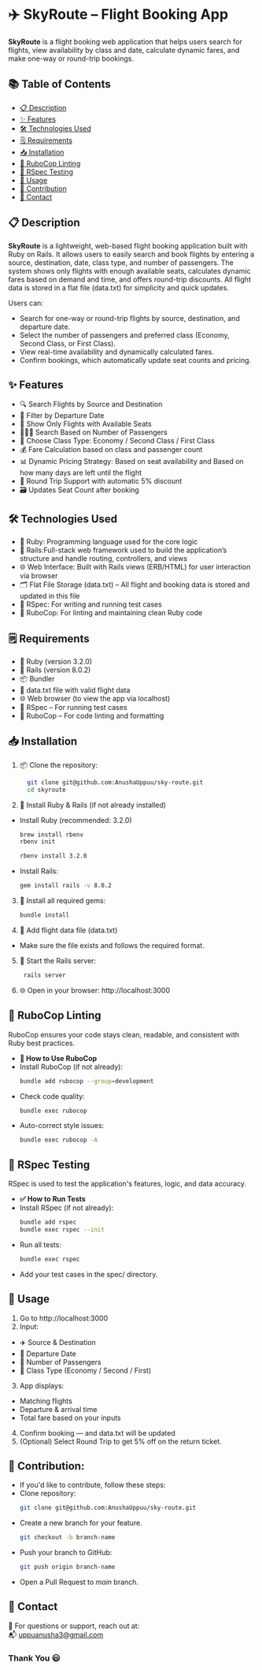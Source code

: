 # ✈️ SkyRoute – Flight Booking App

**SkyRoute** is a flight booking web application that helps users search for flights, view availability by class and date, calculate dynamic fares, and make one-way or round-trip bookings.

## 📚 Table of Contents

- [📋 Description](#📋-description)
- [✨ Features](#✨-features)
- [🛠️ Technologies Used](#🛠️-technologies-used)
- [🗒️ Requirements](#🗒️-requirements)
- [📥 Installation](#📥-installation)
- [🧹 RuboCop Linting](#🧹-rubocop-linting)
- [🧪 RSpec Testing](#🧪-rspec-testing)
- [🚀 Usage](#🚀-usage)
- [🤝 Contribution](#🤝-contribution)
- [📧 Contact](#📧-contact)

## 📋 Description

**SkyRoute** is a lightweight, web-based flight booking application built with Ruby on Rails.
It allows users to easily search and book flights by entering a source, destination, date, class type, and number of passengers. The system shows only flights with enough available seats, calculates dynamic fares based on demand and time, and offers round-trip discounts. All flight data is stored in a flat file (data.txt) for simplicity and quick updates.

Users can:

- Search for one-way or round-trip flights by source, destination, and departure date.
- Select the number of passengers and preferred class (Economy, Second Class, or First Class).
- View real-time availability and dynamically calculated fares.
- Confirm bookings, which automatically update seat counts and pricing.

## ✨ Features

- 🔍 Search Flights by Source and Destination
- 📅 Filter by Departure Date
- 💺 Show Only Flights with Available Seats
- 👨‍👩‍👧 Search Based on Number of Passengers
- 🧳 Choose Class Type: Economy / Second Class / First Class
- 💰 Fare Calculation based on class and passenger count
- 📊 Dynamic Pricing Strategy: Based on seat availability and Based on how many days are left until the flight
- 🔁 Round Trip Support with automatic 5% discount
- 🗃️ Updates Seat Count after booking

## 🛠️ Technologies Used

- 💎 Ruby: Programming language used for the core logic
- 🚂 Rails:Full-stack web framework used to build the application’s structure and handle routing, controllers, and views
- 🌐 Web Interface: Built with Rails views (ERB/HTML) for user interaction via browser
- 🗂️ Flat File Storage (data.txt) – All flight and booking data is stored and updated in this file
- 🧪 RSpec: For writing and running test cases
- 🧹 RuboCop: For linting and maintaining clean Ruby code

## 🗒️ Requirements

- 💎 Ruby (version 3.2.0)
- 🚂 Rails (version 8.0.2)
- 📦 Bundler
- 📁 data.txt file with valid flight data
- 🌐 Web browser (to view the app via localhost)
- 🧪 RSpec – For running test cases
- 🧹 RuboCop – For code linting and formatting

## 📥 Installation

1. 📦 Clone the repository:
   ```bash
     git clone git@github.com:AnushaUppuu/sky-route.git
     cd skyroute
   ```
2. 💎 Install Ruby & Rails (if not already installed)

- Install Ruby (recommended: 3.2.0)
  ```bash
  brew install rbenv
  rbenv init
  ```
  ```bash
  rbenv install 3.2.0
  ```
- Install Rails:
  ```bash
  gem install rails -v 8.0.2
  ```

3. 📁 Install all required gems:
   ```bash
   bundle install
   ```
4. 📄 Add flight data file (data.txt)

- Make sure the file exists and follows the required format.

5. 🚀 Start the Rails server:
   ```bash
    rails server
   ```
6. 🌐 Open in your browser: http://localhost:3000

## 🧹 RuboCop Linting

RuboCop ensures your code stays clean, readable, and consistent with Ruby best practices.

- **🧼 How to Use RuboCop**
- Install RuboCop (if not already):
  ```bash
  bundle add rubocop --group=development
  ```
- Check code quality:
  ```bash
  bundle exec rubocop
  ```
- Auto-correct style issues:
  ```bash
  bundle exec rubocop -A
  ```

## 🧪 RSpec Testing

RSpec is used to test the application's features, logic, and data accuracy.

- **✅ How to Run Tests**
- Install RSpec (if not already):
  ```bash
  bundle add rspec
  bundle exec rspec --init
  ```
- Run all tests:
  ```bash
  bundle exec rspec
  ```
- Add your test cases in the spec/ directory.

## 🚀 Usage

1. Go to http://localhost:3000
2. Input:

- ✈️ Source & Destination
- 📅 Departure Date
- 👤 Number of Passengers
- 💺 Class Type (Economy / Second / First)

3. App displays:

- Matching flights
- Departure & arrival time
- Total fare based on your inputs

4. Confirm booking — and data.txt will be updated
5. (Optional) Select Round Trip to get 5% off on the return ticket.

## 🤝 Contribution:

- If you'd like to contribute, follow these steps:
- Clone repository:
  ```bash
  git clone git@github.com:AnushaUppuu/sky-route.git
  ```
- Create a new branch for your feature.
  ```bash
  git checkout -b branch-name
  ```
- Push your branch to GitHub:
  ```bash
  git push origin branch-name
  ```
- Open a Pull Request to _main_ branch.

## 📧 Contact

📩 For questions or support, reach out at:  
📬 uppuanusha3@gmail.com

### Thank You 😃
